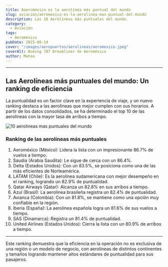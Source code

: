 ```yaml
---
title: Aaeroméxico es la aerolínea más puntual del mundo
slug: aviacion/aeromexico-es-la-aerolinea-mas-puntual-del-mundo
description: Las 10 Aerolíneas más puntuales del mundo.
category:
  - Aviación
tags:
  - Aeroméxico
pubDate: 2025-08-14
cover: "/images/aeropuertos/aerolineas/aeromexico.jpeg"
coverAlt: Boeing 787 Dreamliner de Aeroméxico
author: Mateo
---
```


***

## Las Aerolíneas más puntuales del mundo: Un ranking de eficiencia

La puntualidad es un factor clave en la experiencia de viaje, y un nuevo ranking destaca a las aerolíneas que mejor cumplen con sus horarios. A partir de los datos consolidados, se ha determinado el top 10 de las aerolíneas con la mayor tasa de arribos a tiempo.

<img src="/images/aeropuertos/aerolineas/GyHYJ-oWYAAuSmr.jpeg" alt="10 aerolineas mas puntuales del mundo">


### Ranking de las aerolíneas más puntuales

1. Aeroméxico (México): Lidera la lista con un impresionante 86.7% de vuelos a tiempo.
2. Saudia (Arabia Saudita): Le sigue de cerca con un 86.4%.
3. Delta (Estados Unidos): Con un 83.5%, se posiciona como una de las más eficientes de Norteamérica.
4. LATAM (Chile): Es la aerolínea sudamericana con mejor desempeño en el ranking, logrando un 82.9% de puntualidad.
5. Qatar Airways (Qatar): Alcanza un 82.8% en sus arribos a tiempo.
6. Azul (Brasil): La aerolínea brasileña registra un 82.4% de puntualidad.
7. Avianca (Colombia): Con un 81.8%, se mantiene como una opción muy confiable en la región.
8. Iberia (España): La aerolínea española logra un 81.6% de sus vuelos a tiempo.
9. SAS (Dinamarca): Registra un 81.4% de puntualidad.
10. United Airlines (Estados Unidos): Cierra la lista con un 80.9% de arribos a tiempo.

***

Este ranking demuestra que la eficiencia en la operación no es exclusiva de una región o un modelo de negocio, con aerolíneas de distintos continentes y tamaños logrando mantener altos estándares de puntualidad para sus pasajeros.
